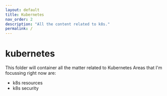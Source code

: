 ```yaml
---
layout: default
title: Kubernetes
nav_order: 2
description: "All the content related to k8s."
permalink: /
---
```


# kubernetes

This folder will container all the matter related to Kubernetes
Areas that I'm focussing right now are:
* k8s resources
* k8s security